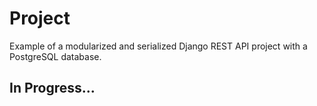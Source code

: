 # Project
Example of a modularized and serialized Django REST API project with a PostgreSQL database.

## In Progress...
